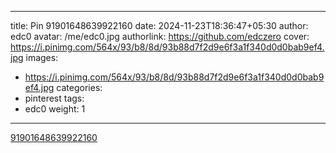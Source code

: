
---
title: Pin 91901648639922160
date: 2024-11-23T18:36:47+05:30
author: edc0
avatar: /me/edc0.jpg
authorlink: https://github.com/edczero
cover: https://i.pinimg.com/564x/93/b8/8d/93b88d7f2d9e6f3a1f340d0d0bab9ef4.jpg
images:
   - https://i.pinimg.com/564x/93/b8/8d/93b88d7f2d9e6f3a1f340d0d0bab9ef4.jpg
categories:
  - pinterest
tags:
  - edc0
weight: 1
---

<!--more-->

[91901648639922160](https://in.pinterest.com/pin/91901648639922160/)

	